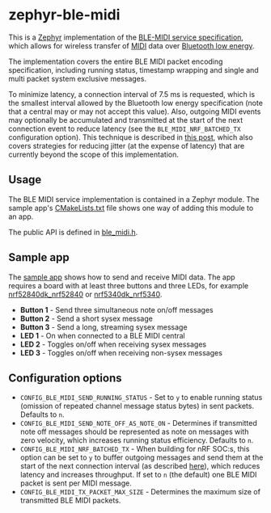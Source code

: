 # zephyr-ble-midi

This is a [Zephyr](https://www.zephyrproject.org/) implementation of the [BLE-MIDI service specification](BLE-MIDI-spec.pdf), which allows for wireless transfer of [MIDI](https://en.wikipedia.org/wiki/MIDI) data over [Bluetooth low energy](https://en.wikipedia.org/wiki/Bluetooth_Low_Energy).

The implementation covers the entire BLE MIDI packet encoding specification, including running status, timestamp wrapping and single and multi packet system exclusive messages.

To minimize latency, a connection interval of 7.5 ms is requested, which is the smallest interval allowed by the Bluetooth low energy specification (note that a central may or may not accept this value). Also, outgoing MIDI events may optionally be accumulated and transmitted at the start of the next connection event to reduce latency (see the `BLE_MIDI_NRF_BATCHED_TX` configuration option). This technique is described in [this post](https://devzone.nordicsemi.com/nordic/nordic-blog/b/blog/posts/optimizing-ble-midi-with-regards-to-timing-1293631358), which also covers strategies for reducing jitter (at the expense of latency) that are currently beyond the scope of this implementation.

## Usage

The BLE MIDI service implementation is contained in a Zephyr module. The sample app's [CMakeLists.txt](CMakeLists.txt) file shows one way of adding this module to an app.

The public API is defined in [ble_midi.h](ble_midi/include/ble_midi/ble_midi.h).

## Sample app

The [sample app](src/main.c) shows how to send and receive MIDI data. The app requires a board with at least three buttons and three LEDs, for example [nrf52840dk_nrf52840](https://docs.zephyrproject.org/latest/boards/arm/nrf52840dk_nrf52840/doc/index.html) or [nrf5340dk_nrf5340](https://docs.zephyrproject.org/latest/boards/arm/nrf5340dk_nrf5340/doc/index.html).

* __Button 1__ - Send three simultaneous note on/off messages
* __Button 2__ - Send a short sysex message
* __Button 3__ - Send a long, streaming sysex message
* __LED 1__ - On when connected to a BLE MIDI central
* __LED 2__ - Toggles on/off when receiving sysex messages
* __LED 3__ - Toggles on/off when receiving non-sysex messages

## Configuration options

* `CONFIG_BLE_MIDI_SEND_RUNNING_STATUS` - Set to `y` to enable running status (omission of repeated channel message status bytes) in sent packets. Defaults to `n`.
* `CONFIG_BLE_MIDI_SEND_NOTE_OFF_AS_NOTE_ON` - Determines if transmitted note off messages should be represented as note on messages with zero velocity, which increases running status efficiency. Defaults to `n`.
* `CONFIG_BLE_MIDI_NRF_BATCHED_TX` - When building for nRF SOC:s, this option can be set to `y` to buffer outgoing messages and send them at the start of the next connection interval (as described [here](https://devzone.nordicsemi.com/nordic/nordic-blog/b/blog/posts/optimizing-ble-midi-with-regards-to-timing-1293631358)), which reduces latency and increases throughput. If set to `n` (the default) one BLE MIDI packet is sent per MIDI message.
* `CONFIG_BLE_MIDI_TX_PACKET_MAX_SIZE` - Determines the maximum size of transmitted BLE MIDI packets. 